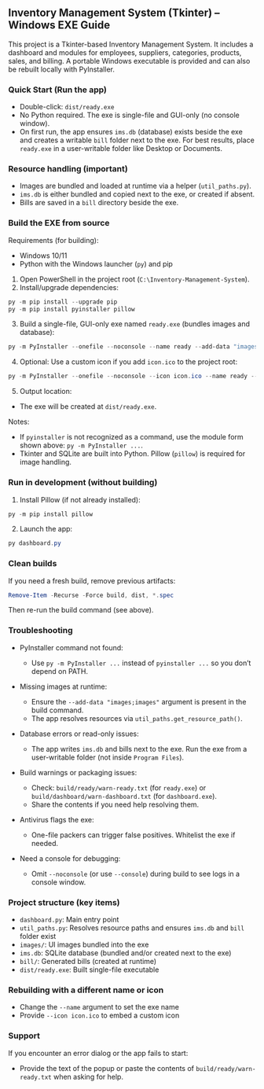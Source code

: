 ## Inventory Management System (Tkinter) – Windows EXE Guide

This project is a Tkinter-based Inventory Management System. It includes a dashboard and modules for employees, suppliers, categories, products, sales, and billing. A portable Windows executable is provided and can also be rebuilt locally with PyInstaller.

### Quick Start (Run the app)
- Double-click: `dist/ready.exe`
- No Python required. The exe is single-file and GUI-only (no console window).
- On first run, the app ensures `ims.db` (database) exists beside the exe and creates a writable `bill` folder next to the exe. For best results, place `ready.exe` in a user-writable folder like Desktop or Documents.

### Resource handling (important)
- Images are bundled and loaded at runtime via a helper (`util_paths.py`).
- `ims.db` is either bundled and copied next to the exe, or created if absent.
- Bills are saved in a `bill` directory beside the exe.

### Build the EXE from source
Requirements (for building):
- Windows 10/11
- Python with the Windows launcher (`py`) and pip

1) Open PowerShell in the project root (`C:\Inventory-Management-System`).
2) Install/upgrade dependencies:
```powershell
py -m pip install --upgrade pip
py -m pip install pyinstaller pillow
```
3) Build a single-file, GUI-only exe named `ready.exe` (bundles images and database):
```powershell
py -m PyInstaller --onefile --noconsole --name ready --add-data "images;images" --add-data "ims.db;." dashboard.py
```
4) Optional: Use a custom icon if you add `icon.ico` to the project root:
```powershell
py -m PyInstaller --onefile --noconsole --icon icon.ico --name ready --add-data "images;images" --add-data "ims.db;." dashboard.py
```
5) Output location:
- The exe will be created at `dist/ready.exe`.

Notes:
- If `pyinstaller` is not recognized as a command, use the module form shown above: `py -m PyInstaller ...`.
- Tkinter and SQLite are built into Python. Pillow (`pillow`) is required for image handling.

### Run in development (without building)
1) Install Pillow (if not already installed):
```powershell
py -m pip install pillow
```
2) Launch the app:
```powershell
py dashboard.py
```

### Clean builds
If you need a fresh build, remove previous artifacts:
```powershell
Remove-Item -Recurse -Force build, dist, *.spec
```
Then re-run the build command (see above).

### Troubleshooting
- PyInstaller command not found:
  - Use `py -m PyInstaller ...` instead of `pyinstaller ...` so you don’t depend on PATH.

- Missing images at runtime:
  - Ensure the `--add-data "images;images"` argument is present in the build command.
  - The app resolves resources via `util_paths.get_resource_path()`.

- Database errors or read-only issues:
  - The app writes `ims.db` and bills next to the exe. Run the exe from a user-writable folder (not inside `Program Files`).

- Build warnings or packaging issues:
  - Check: `build/ready/warn-ready.txt` (for `ready.exe`) or `build/dashboard/warn-dashboard.txt` (for `dashboard.exe`).
  - Share the contents if you need help resolving them.

- Antivirus flags the exe:
  - One-file packers can trigger false positives. Whitelist the exe if needed.

- Need a console for debugging:
  - Omit `--noconsole` (or use `--console`) during build to see logs in a console window.

### Project structure (key items)
- `dashboard.py`: Main entry point
- `util_paths.py`: Resolves resource paths and ensures `ims.db` and `bill` folder exist
- `images/`: UI images bundled into the exe
- `ims.db`: SQLite database (bundled and/or created next to the exe)
- `bill/`: Generated bills (created at runtime)
- `dist/ready.exe`: Built single-file executable

### Rebuilding with a different name or icon
- Change the `--name` argument to set the exe name
- Provide `--icon icon.ico` to embed a custom icon

### Support
If you encounter an error dialog or the app fails to start:
- Provide the text of the popup or paste the contents of `build/ready/warn-ready.txt` when asking for help.


